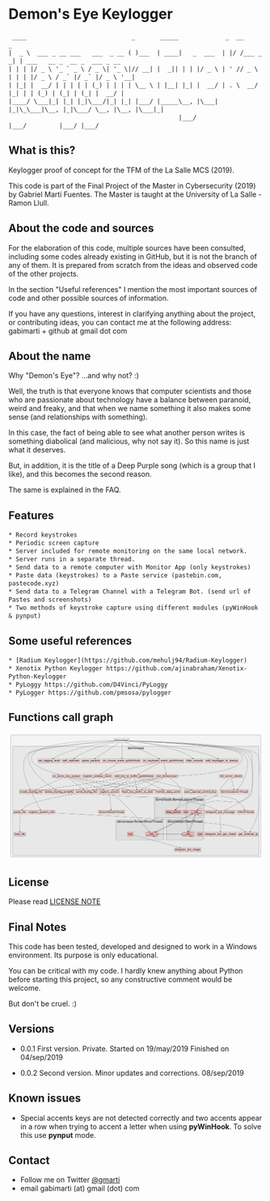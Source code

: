# Demon's Eye Keylogger

     ____                             _       _____             _  __          _                             
    |  _ \  ___ _ __ ___   ___  _ __ ( )___  | ____|   _  ___  | |/ /___ _   _| | ___   __ _  __ _  ___ _ __ 
    | | | |/ _ \ '_ ` _ \ / _ \| '_ \|// __| |  _|| | | |/ _ \ | ' // _ \ | | | |/ _ \ / _` |/ _` |/ _ \ '__|
    | |_| |  __/ | | | | | (_) | | | | \__ \ | |__| |_| |  __/ | . \  __/ |_| | | (_) | (_| | (_| |  __/ |   
    |____/ \___|_| |_| |_|\___/|_| |_| |___/ |_____\__, |\___| |_|\_\___|\__, |_|\___/ \__, |\__, |\___|_|   
                                                   |___/                 |___/         |___/ |___/           


## What is this?
Keylogger proof of concept for the TFM of the La Salle MCS (2019).

This code is part of the Final Project of the Master in Cybersecurity (2019) by Gabriel Martí Fuentes. The Master is taught at the University of La Salle - Ramon Llull.


## About the code and sources
For the elaboration of this code, multiple sources have been consulted, including some codes already existing in GitHub, but it is not the branch of any of them. It is prepared from scratch from the ideas and observed code of the other projects.

In the section "Useful references" I mention the most important sources of code and other possible sources of information.

If you have any questions, interest in clarifying anything about the project, or contributing ideas, you can contact me at the following address: gabimarti + github at gmail dot com


## About the name
Why "Demon's Eye"? ...and why not? :)

Well, the truth is that everyone knows that computer scientists and those who are passionate about technology have a balance between paranoid, weird and freaky, and that when we name something it also makes some sense (and relationships with something).

In this case, the fact of being able to see what another person writes is something diabolical (and malicious, why not say it). So this name is just what it deserves. 

But, in addition, it is the title of a Deep Purple song (which is a group that I like), and this becomes the second reason.

The same is explained in the FAQ.


## Features     
    * Record keystrokes 
    * Periodic screen capture
    * Server included for remote monitoring on the same local network.
    * Server runs in a separate thread.
    * Send data to a remote computer with Monitor App (only keystrokes) 
    * Paste data (keystrokes) to a Paste service (pastebin.com, pastecode.xyz)
    * Send data to a Telegram Channel with a Telegram Bot. (send url of Pastes and screenshots)
    * Two methods of keystroke capture using different modules (pyWinHook & pynput)
                 

## Some useful references
    * [Radium Keylogger](https://github.com/mehulj94/Radium-Keylogger)
    * Xenotix Python Keylogger https://github.com/ajinabraham/Xenotix-Python-Keylogger
    * PyLoggy https://github.com/D4Vinci/PyLoggy
    * PyLogger https://github.com/pmsosa/pylogger


## Functions call graph

![demonseye functions call graph](demonseye.svg "Functions call graph") 


## License
Please read [LICENSE NOTE](https://github.com/gabimarti/Demons-eye-keylogger/blob/master/LICENSE)

    
## Final Notes
This code has been tested, developed and designed to work in a Windows environment.
Its purpose is only educational.

You can be critical with my code.
I hardly knew anything about Python before starting this project, so any constructive comment would be welcome.

But don't be cruel. :)

    
## Versions 
-   0.0.1 First version. Private. 
    Started on 19/may/2019
    Finished on 04/sep/2019

-   0.0.2 Second version. Minor updates and corrections. 08/sep/2019


## Known issues 

-   Special accents keys are not detected correctly and two accents appear in a row when 
    trying to accent a letter when using **pyWinHook**. To solve this use **pynput** mode.
     
     
## Contact
- Follow me on Twitter [@gmarti](https://twitter.com/gmarti)
- email gabimarti (at) gmail (dot) com
 
        
    
           


